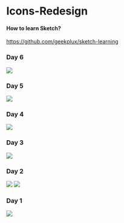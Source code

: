 # Icons-Redesign

#### How to learn Sketch?

https://github.com/geekplux/sketch-learning


### Day 6

![](http://7u2m4t.com1.z0.glb.clouddn.com/Reflight.png)

### Day 5

![](http://7u2m4t.com1.z0.glb.clouddn.com/spacemacs.png)

### Day 4

![](http://7u2m4t.com1.z0.glb.clouddn.com/Emacs.png)

### Day 3

![](http://7u2m4t.com1.z0.glb.clouddn.com/Sea.png)

### Day 2

![](http://7u2m4t.com1.z0.glb.clouddn.com/Shirt_1.png)
![](http://7u2m4t.com1.z0.glb.clouddn.com/Shirt.png)

### Day 1

![](http://7u2m4t.com1.z0.glb.clouddn.com/Telegram_Export.png)
